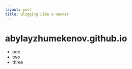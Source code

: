 ```yaml
---
layout: post
title: Blogging Like a Hacker
---
```


# abylayzhumekenov.github.io

- one
- two
- three


